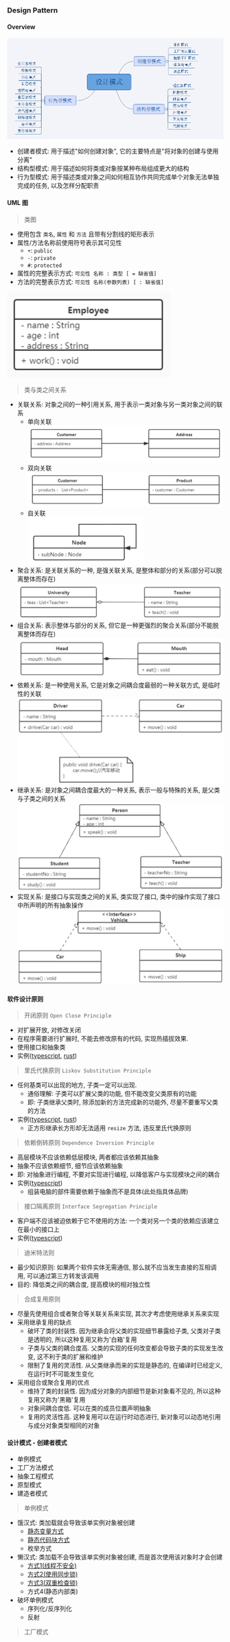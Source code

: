 ### Design Pattern

#### Overview

![overview](./assets/overview.png "overview of design patterns")

- 创建者模式: 用于描述"如何创建对象", 它的主要特点是"将对象的创建与使用分离"
- 结构型模式: 用于描述如何将类或对象按某种布局组成更大的结构
- 行为型模式: 用于描述类或对象之间如何相互协作共同完成单个对象无法单独完成的任务, 以及怎样分配职责

#### UML 图

> 类图

- 使用包含 `类名`, `属性` 和 `方法` 且带有分割线的矩形表示
- 属性/方法名称前使用符号表示其可见性
    - `+`: `public`
    - `-`: `private`
    - `#`: `protected`
- 属性的完整表示方式: `可见性 名称 : 类型 [ = 缺省值]`
- 方法的完整表示方式: `可见性 名称(参数列表) [ : 缺省值]`

![basic uml example](./assets/uml/basic.png "basic uml example")

> 类与类之间关系

- 关联关系: 对象之间的一种引用关系, 用于表示一类对象与另一类对象之间的联系
    - 单向关联  
      ![单向关联](./assets/uml/one-way-association.png "one-way-association")
    - 双向关联  
      ![双向关联](./assets/uml/two-way-association.png "two-way-association")
    - 自关联  
      ![自关联](./assets/uml/self-association.png "self-association")
- 聚合关系: 是关联关系的一种, 是强关联关系, 是整体和部分的关系(部分可以脱离整体而存在)  
  ![聚合关系](./assets/uml/aggregation.png "aggregation")
- 组合关系: 表示整体与部分的关系, 但它是一种更强烈的聚合关系(部分不能脱离整体而存在)  
  ![组合关系](./assets/uml/combination.png "combination")
- 依赖关系: 是一种使用关系, 它是对象之间耦合度最弱的一种关联方式, 是临时性的关联  
  ![依赖关系](./assets/uml/dependent.png "dependent")
- 继承关系: 是对象之间耦合度最大的一种关系, 表示一般与特殊的关系, 是父类与子类之间的关系
  ![继承关系](./assets/uml/inherit.png "inherit")
- 实现关系: 是接口与实现类之间的关系, 类实现了接口, 类中的操作实现了接口中所声明的所有抽象操作  
  ![实现关系](./assets/uml/accomplish.png "accomplish")

#### 软件设计原则

> 开闭原则 `Open Close Principle`

- 对扩展开放, 对修改关闭
- 在程序需要进行扩展时, 不能去修改原有的代码, 实现热插拔效果.
- 使用接口和抽象类
- 实例([typescript](./src/principle/open_close.ts), [rust](./src/principle/open_close.rs))

> 里氏代换原则 `Liskov Substitution Principle`

- 任何基类可以出现的地方, 子类一定可以出现.
    - 通俗理解: 子类可以扩展父类的功能, 但不能改变父类原有的功能
    - 即: 子类继承父类时, 除添加新的方法完成新的功能外, 尽量不要重写父类的方法
- 实例([typescript](./src/principle/liskov_substitution.ts), [rust](./src/principle/liskov_substitution.rs))
    - 正方形继承长方形却无法适用 `resize` 方法, 违反里氏代换原则

> 依赖倒转原则 `Dependence Inversion Principle`

- 高层模块不应该依赖低层模块, 两者都应该依赖其抽象
- 抽象不应该依赖细节, 细节应该依赖抽象
- 即: 对抽象进行编程, 不要对实现进行编程, 以降低客户与实现模块之间的耦合
- 实例([typescript](./src/principle/dependence_inversion.ts))
    - 组装电脑的部件需要依赖于抽象而不是具体(此处指具体品牌)

> 接口隔离原则 `Interface Segregation Principle`

- 客户端不应该被迫依赖于它不使用的方法: 一个类对另一个类的依赖应该建立在最小的接口上
- 实例([typescript](./src/principle/interface_segregation.ts))

> 迪米特法则

- 最少知识原则: 如果两个软件实体无需通信, 那么就不应当发生直接的互相调用, 可以通过第三方转发该调用
- 目的: 降低类之间的耦合度, 提高模块的相对独立性

> 合成复用原则

- 尽量先使用组合或者聚合等关联关系来实现, 其次才考虑使用继承关系来实现
- 采用继承复用的缺点
    - 破坏了类的封装性. 因为继承会将父类的实现细节暴露给子类, 父类对子类是透明的, 所以这种复用又称为'白箱'复用
    - 子类与父类的耦合度高. 父类的实现的任何改变都会导致子类的实现发生改变, 这不利于类的扩展和维护
    - 限制了复用的灵活性. 从父类继承而来的实现是静态的, 在编译时已经定义, 在运行时不可能发生变化
- 采用组合或聚合复用的优点
    - 维持了类的封装性. 因为成分对象的内部细节是新对象看不见的, 所以这种复用又称为'黑箱'复用
    - 对象间耦合度低. 可以在类的成员位置声明抽象
    - 复用的灵活性高. 这种复用可以在运行时动态进行, 新对象可以动态地引用与成分对象类型相同的对象

#### 设计模式 - 创建者模式

- 单例模式
- 工厂方法模式
- 抽象工程模式
- 原型模式
- 建造者模式

> 单例模式

- 饿汉式: 类加载就会导致该单实例对象被创建
    - [静态变量方式](./src/pattern/singleton/HungaryStyle1.ts)
    - [静态代码块方式](./src/pattern/singleton/HungaryStyle2.ts)
    - 枚举方式
- 懒汉式: 类加载不会导致该单实例对象被创建, 而是首次使用该对象时才会创建
    - [方式1(线程不安全)](./src/pattern/singleton/LazyStyle1_2.ts)
    - [方式2(使用同步锁)](./src/pattern/singleton/LazyStyle1_2.ts)
    - [方式3(双重检查锁)](./src/pattern/singleton/LazyStyle3.ts)
    - 方式4(静态内部类)
- 破坏单例模式
    - 序列化/反序列化
    - 反射

> 工厂模式


